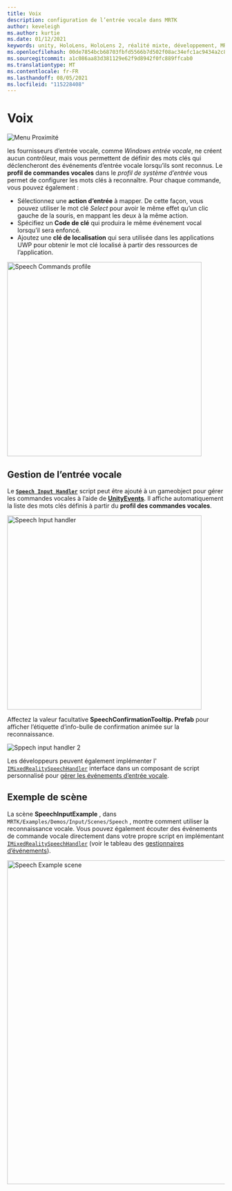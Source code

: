 ```yaml
---
title: Voix
description: configuration de l’entrée vocale dans MRTK
author: keveleigh
ms.author: kurtie
ms.date: 01/12/2021
keywords: unity, HoloLens, HoloLens 2, réalité mixte, développement, MRTK, discours,
ms.openlocfilehash: 00de7854bcb68703fbfd5566b7d502f08ac34efc1ac9434a2c86274f07b6342d
ms.sourcegitcommit: a1c086aa83d381129e62f9d8942f0fc889ffcab0
ms.translationtype: MT
ms.contentlocale: fr-FR
ms.lasthandoff: 08/05/2021
ms.locfileid: "115228408"
---
```

# <a name="speech"></a>Voix

![Menu Proximité](../images/input/MRTK_Input_Speech.png)

les fournisseurs d’entrée vocale, comme *Windows entrée vocale*, ne créent aucun contrôleur, mais vous permettent de définir des mots clés qui déclencheront des événements d’entrée vocale lorsqu’ils sont reconnus. Le **profil de commandes vocales** dans le *profil de système d’entrée* vous permet de configurer les mots clés à reconnaître. Pour chaque commande, vous pouvez également :

- Sélectionnez une **action d’entrée** à mapper. De cette façon, vous pouvez utiliser le mot clé *Select* pour avoir le même effet qu’un clic gauche de la souris, en mappant les deux à la même action.
- Spécifiez un **Code de clé** qui produira le même événement vocal lorsqu’il sera enfoncé.
- Ajoutez une **clé de localisation** qui sera utilisée dans les applications UWP pour obtenir le mot clé localisé à partir des ressources de l’application.

<img src="../images/input/SpeechCommandsProfile.png" width="450px" alt="Speech Commands profile">

## <a name="handling-speech-input"></a>Gestion de l’entrée vocale

Le [**`Speech Input Handler`**](xref:Microsoft.MixedReality.Toolkit.Input.SpeechInputHandler) script peut être ajouté à un gameobject pour gérer les commandes vocales à l’aide de [**UnityEvents**](https://docs.unity3d.com/Manual/UnityEvents.html). Il affiche automatiquement la liste des mots clés définis à partir du **profil des commandes vocales**.

<img src="../images/input/SpeechCommands_SpeechInputHandler1.png" width="450px" alt="Speech Input handler">

Affectez la valeur facultative **SpeechConfirmationTooltip. Prefab** pour afficher l’étiquette d’info-bulle de confirmation animée sur la reconnaissance.

<img src="../images/input/SpeechCommands_SpeechInputHandler2.png" alt="Sppech input handler 2">

Les développeurs peuvent également implémenter l' [`IMixedRealitySpeechHandler`](xref:Microsoft.MixedReality.Toolkit.Input.IMixedRealitySpeechHandler) interface dans un composant de script personnalisé pour [gérer les événements d’entrée vocale](input-events.md#input-event-interface-example).

## <a name="example-scene"></a>Exemple de scène

La scène **SpeechInputExample** , dans `MRTK/Examples/Demos/Input/Scenes/Speech` , montre comment utiliser la reconnaissance vocale. Vous pouvez également écouter des événements de commande vocale directement dans votre propre script en implémentant [`IMixedRealitySpeechHandler`](xref:Microsoft.MixedReality.Toolkit.Input.IMixedRealitySpeechHandler) (voir le tableau des [gestionnaires d’événements](input-events.md)).

<img src="../images/input/SpeechExampleScene.png" width="750px" alt="Speech Example scene">
